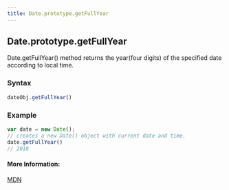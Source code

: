 ```yaml
---
title: Date.prototype.getFullYear
---
```

## Date.prototype.getFullYear

Date.getFullYear() method returns the year(four digits) of the specified date according to local time.

### Syntax

```javascript
dateObj.getFullYear()
```

### Example

```javascript
var date = new Date();
// creates a new Date() object with current date and time.
date.getFullYear()
// 2018
```

#### More Information:
[MDN](https://developer.mozilla.org/en-US/docs/Web/JavaScript/Reference/Global_Objects/Date/getFullYear)


